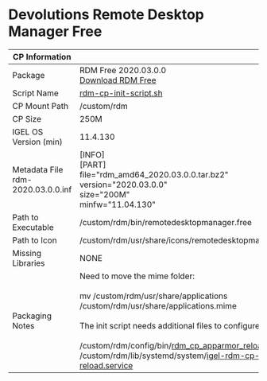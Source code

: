 # Devolutions Remote Desktop Manager Free

|  CP Information |            |
|--------------------|------------|
| Package | RDM Free 2020.03.0.0 <br /> [Download RDM Free](https://remotedesktopmanager.com/home/downloadfree)
| Script Name | [rdm-cp-init-script.sh](rdm-cp-init-script.sh) |
| CP Mount Path | /custom/rdm |
| CP Size | 250M |
| IGEL OS Version (min) | 11.4.130 |
| Metadata File <br /> rdm-2020.03.0.0.inf | [INFO] <br /> [PART] <br /> file="rdm_amd64_2020.03.0.0.tar.bz2" <br /> version="2020.03.0.0" <br /> size="200M" <br /> minfw="11.04.130" |
| Path to Executable | /custom/rdm/bin/remotedesktopmanager.free |
| Path to Icon | /custom/rdm/usr/share/icons/remotedesktopmanager.free.png |
| Missing Libraries | NONE |
| Packaging Notes | Need to move the mime folder: <br /><br />mv /custom/rdm/usr/share/applications /custom/rdm/usr/share/applications.mime <br /><br />The init script needs additional files to configure AppArmor: <br /><br /> /custom/rdm/config/bin/[rdm_cp_apparmor_reload](rdm_cp_apparmor_reload) <br /> /custom/rdm/lib/systemd/system/[igel-rdm-cp-apparmor-reload.service](igel-rdm-cp-apparmor-reload.service) |
